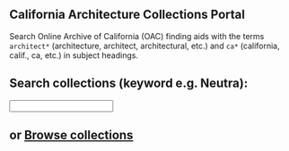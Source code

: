 ## California Architecture Collections Portal

Search Online Archive of California (OAC) finding aids with the terms `architect*` (architecture, architect, architectural, etc.) and `ca*` (california, calif., ca, etc.) in subject headings.

## Search collections (keyword e.g. Neutra):

<form action="http://www.oac.cdlib.org/search" method="get" id="search-form" target="_blank">
<input type="hidden" name="subject" value="architect* ca*"/>
<input type="hidden" name="sort" value="Relevance"/>
<input type="text" maxlength="200" name="query"/>
</form>


## or <a href="http://www.oac.cdlib.org/search?subject=architect*+ca*&sort=title&query=" target="_blank">Browse collections</a>
